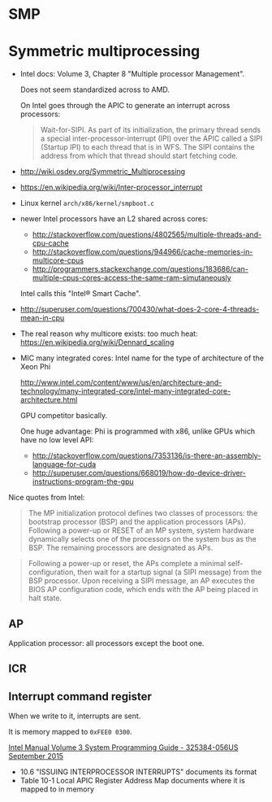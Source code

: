 # SMP

# Symmetric multiprocessing

-   Intel docs: Volume 3, Chapter 8 "Multiple processor Management".

    Does not seem standardized across to AMD.

    On Intel goes through the APIC to generate an interrupt across processors:

    > Wait-for-SIPI. As part of its initialization, the primary thread sends a special inter-processor-interrupt (IPI) over the APIC called a SIPI (Startup IPI) to each thread that is in WFS. The SIPI contains the address from which that thread should start fetching code.

-   <http://wiki.osdev.org/Symmetric_Multiprocessing>

-   <https://en.wikipedia.org/wiki/Inter-processor_interrupt>

-   Linux kernel `arch/x86/kernel/smpboot.c`

-   newer Intel processors have an L2 shared across cores:

    - http://stackoverflow.com/questions/4802565/multiple-threads-and-cpu-cache
    - http://stackoverflow.com/questions/944966/cache-memories-in-multicore-cpus
    - http://programmers.stackexchange.com/questions/183686/can-multiple-cpus-cores-access-the-same-ram-simutaneously

    Intel calls this "Intel® Smart Cache".

-   http://superuser.com/questions/700430/what-does-2-core-4-threads-mean-in-cpu

-   The real reason why multicore exists: too much heat: https://en.wikipedia.org/wiki/Dennard_scaling

-   MIC many integrated cores: Intel name for the type of architecture of the Xeon Phi

    http://www.intel.com/content/www/us/en/architecture-and-technology/many-integrated-core/intel-many-integrated-core-architecture.html

    GPU competitor basically.

    One huge advantage: Phi is programmed with x86, unlike GPUs which have no low level API:

    - <http://stackoverflow.com/questions/7353136/is-there-an-assembly-language-for-cuda>
    - <http://superuser.com/questions/668019/how-do-device-driver-instructions-program-the-gpu>

Nice quotes from Intel:

> The MP initialization protocol defines two classes of processors: the bootstrap processor (BSP) and the application
processors (APs). Following a power-up or RESET of an MP system, system hardware dynamically selects one of the
processors on the system bus as the BSP. The remaining processors are designated as APs.

> Following a power-up or reset, the APs complete a minimal self-configuration, then wait for a startup signal (a SIPI
message) from the BSP processor. Upon receiving a SIPI message, an AP executes the BIOS AP configuration code,
which ends with the AP being placed in halt state.

## AP

Application processor: all processors except the boot one.

## ICR

## Interrupt command register

When we write to it, interrupts are sent.

It is memory mapped to `0xFEE0 0300`.

[Intel Manual Volume 3 System Programming Guide - 325384-056US September 2015](https://web.archive.org/web/20151025081259/http://www.intel.com/content/dam/www/public/us/en/documents/manuals/64-ia-32-architectures-software-developer-system-programming-manual-325384.pdf)

- 10.6 "ISSUING INTERPROCESSOR INTERRUPTS" documents its format
- Table 10-1 Local APIC Register Address Map documents where it is mapped to in memory
